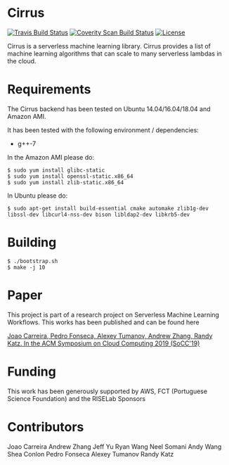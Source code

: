 Cirrus
==================================

[![Travis Build Status](https://travis-ci.org/jcarreira/cirrus.svg?branch=master)](https://travis-ci.org/jcarreira/cirrus)
[![Coverity Scan Build Status](https://scan.coverity.com/projects/10708/badge.svg)](https://scan.coverity.com/projects/jcarreira-cirrus)
[![License](https://img.shields.io/badge/License-Apache%202.0-blue.svg)](https://opensource.org/licenses/Apache-2.0)

Cirrus is a serverless machine learning library. Cirrus provides a list of machine learning algorithms that can scale to many serverless lambdas in the cloud.

Requirements
============

The Cirrus backend has been tested on Ubuntu 14.04/16.04/18.04 and Amazon AMI.

It has been tested with the following environment / dependencies:
* g++-7

In the Amazon AMI please do:

    $ sudo yum install glibc-static
    $ sudo yum install openssl-static.x86_64
    $ sudo yum install zlib-static.x86_64

In Ubuntu please do:

    $ sudo apt-get install build-essential cmake automake zlib1g-dev libssl-dev libcurl4-nss-dev bison libldap2-dev libkrb5-dev

Building
=========

    $ ./bootstrap.sh
    $ make -j 10

Paper
=========

This project is part of a research project on Serverless Machine Learning Workflows. This works has been published and can be found here

[Joao Carreira, Pedro Fonseca, Alexey Tumanov, Andrew Zhang, Randy Katz.
In the ACM Symposium on Cloud Computing 2019 (SoCC'19)](https://people.eecs.berkeley.edu/~joao/p13-Carreira.pdf "Cirrus paper")

Funding
=========

This work has been generously supported by AWS, FCT (Portuguese Science Foundation) and the RISELab Sponsors

Contributors
=========

Joao Carreira
Andrew Zhang
Jeff Yu
Ryan Wang
Neel Somani
Andy Wang
Shea Conlon
Pedro Fonseca
Alexey Tumanov
Randy Katz
